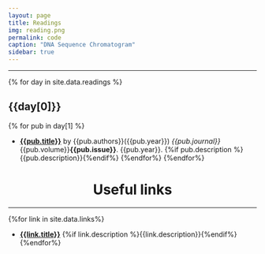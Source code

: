 ```yaml
---
layout: page
title: Readings
img: reading.png 
permalink: code
caption: "DNA Sequence Chromatogram"
sidebar: true
---
```


---

{% for day in site.data.readings %}
## {{day[0]}}
{% for pub in day[1] %}
* [**{{pub.title}}**]({{site.url}}/{{site.baseurl}}/assets/pdfs/{{pub.link}}) by {{pub.authors}}({{pub.year}}) *{{pub.journal}}* {{pub.volume}}**{{pub.issue}}**. {{pub.year}}. {%if pub.description %}{{pub.description}}{%endif%}
{%endfor%}
{%endfor%}

<center>
<h1> Useful links</h1>
</center>

---

{%for link in site.data.links%}
* [**{{link.title}}**]({{link.address}}) {%if link.description %}{{link.description}}{%endif%}
{%endfor%}

